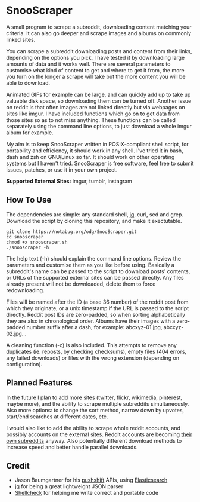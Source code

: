 # SnooScraper

A small program to scrape a subreddit, downloading content matching your criteria. It can also go deeper and scrape images and albums on commonly linked sites.

You can scrape a subreddit downloading posts and content from their links, depending on the options you pick. I have tested it by downloading large amounts of data and it works well. There are several parameters to customise what kind of content to get and where to get it from, the more you turn on the longer a scrape will take but the more content you will be able to download. 
 
Animated GIFs for example can be large, and can quickly add up to take up valuable disk space, so downloading them can be turned off. Another issue on reddit is that often images are not linked directly but via webpages on sites like imgur. I have included functions which go on to get data from those sites so as to not miss anything. These functions can be called separately using the command line options, to just download a whole imgur album for 
example.

My aim is to keep SnooScraper written in POSIX-compliant shell script, for portability and efficiency, it should work in any shell. I've tried it in bash, dash and zsh on GNU/Linux so far. It should work on other operating systems but I haven't tried. SnooScraper is free software, feel free to submit issues, patches, or use it in your own project.

**Supported External Sites:** imgur, tumblr, instagram

## How To Use

The dependencies are simple: any standard shell, [jq](https://stedolan.github.io/jq/), curl, sed and grep.
Download the script by cloning this repository, and make it exectutable.

```
git clone https://notabug.org/odg/SnooScraper.git
cd snooscraper
chmod +x snooscraper.sh
./snooscraper -h
```

The help text (-h) should explain the command line options. Review the parameters and customise them as you like before using. Basically a subreddit's name can be passed to the script to download posts' contents, or URLs of the supported external sites can be passed directly. Any files already present will not be downloaded, delete them to force redownloading.

Files will be named after the ID (a base 36 number) of the reddit post from which they originate, or a unix timestamp if the URL is passed to the script directly. Reddit post IDs are zero-padded, so when sorting alphabetically they are also in chronological order. Albums have their images with a zero-padded number suffix after a dash, for example: abcxyz-01.jpg, abcxyz-02.jpg...

A cleaning function (-c) is also included. This attempts to remove any duplicates (ie. reposts, by checking checksums), empty files (404 errors, any failed downloads) or files with the wrong extension (depending on configuration).

## Planned Features

In the future I plan to add more sites (twitter, flickr, wikimedia, pinterest, maybe more), and the ability to scrape multiple subreddits simultaneously. Also more options: to change the sort method, narrow down by upvotes, start/end searches at different dates, etc.

I would also like to add the ability to scrape whole reddit accounts, and possibly accounts on the external sites. Reddit accounts are becoming [their own subreddits](https://www.reddit.com/60p3n1) anyway. Also potentially different download methods to increase speed and better handle parallel downloads.

## Credit

 * Jason Baumgartner for his [pushshift](https://pushshift.io) APIs, using [Elasticsearch](https://www.elastic.co/products/elasticsearch)
 * [jq](https://stedolan.github.io/jq/) for being a great lightweight JSON parser
 * [Shellcheck](https://www.shellcheck.net/) for helping me write correct and portable code